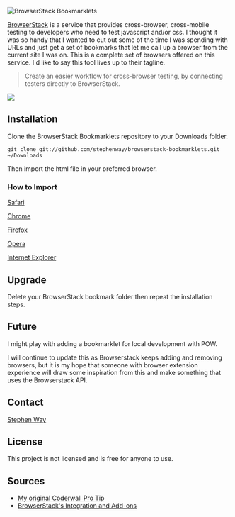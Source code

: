 ![BrowserStack Bookmarklets](http://i.imgur.com/8fGn2.png "BrowserStack Bookmarklets")

[BrowserStack](http://www.browserstack.com) is a service that provides cross-browser, cross-mobile testing to developers who need to test javascript and/or css. I thought it was so handy that I wanted to cut out some of the time I was spending with URLs and just get a set of bookmarks that let me call up a browser from the current site I was on. This is a complete set of browsers offered on this service. I'd like to say this tool lives up to their tagline.

> Create an easier workflow for cross-browser testing, by connecting testers directly to BrowserStack.

![](http://i.imgur.com/eDNYy.png)

## Installation

Clone the BrowserStack Bookmarklets repository to your Downloads folder.

```
git clone git://github.com/stephenway/browserstack-bookmarklets.git ~/Downloads
```

Then import the html file in your preferred browser.

### How to Import

[Safari](http://support.apple.com/kb/PH4969)

[Chrome](http://support.google.com/chrome/bin/answer.py?hl=en&answer=96816)

[Firefox](http://support.mozilla.org/en-US/kb/import-bookmarks-html)

[Opera](http://www.opera.com/support/kb/view/475/)

[Internet Explorer](http://support.microsoft.com/kb/2525573)


## Upgrade

Delete your BrowserStack bookmark folder then repeat the installation steps.

## Future

I might play with adding a bookmarklet for local development with POW.

I will continue to update this as Browserstack keeps adding and removing browsers, but it is my hope that someone with browser extension experience will draw some inspiration from this and make something that uses the Browserstack API.

## Contact

[Stephen Way](http://github.com/stephenway)

## License

This project is not licensed and is free for anyone to use.

## Sources

- [My original Coderwall Pro Tip](http://coderwall.com/p/colvxq?i=2&p=1&q=&t%5B%5D=%21%21mine&t%5B%5D=%21%21bookmarks)
- [BrowserStack's Integration and Add-ons](http://www.browserstack.com/integrations)

